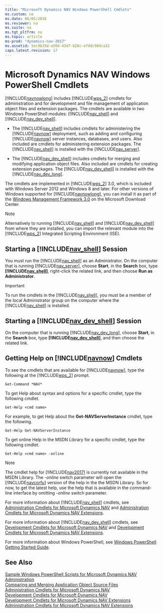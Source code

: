 ```yaml
---
title: "Microsoft Dynamics NAV Windows PowerShell Cmdlets"
ms.custom: na
ms.date: 06/05/2016
ms.reviewer: na
ms.suite: na
ms.tgt_pltfrm: na
ms.topic: article
ms-prod: "dynamics-nav-2017"
ms.assetid: 5ec9b35d-a50d-43d7-b20c-efddc98dca32
caps.latest.revision: 17
---
```

# Microsoft Dynamics NAV Windows PowerShell Cmdlets
[!INCLUDE[navnowlong](includes/navnowlong_md.md)] includes [!INCLUDE[wps_2](includes/wps_2_md.md)] cmdlets for administration and for development and file management of application object files and extension packages. The cmdlets are available in two Windows PowerShell modules: [!INCLUDE[nav_shell](includes/nav_shell_md.md)] and [!INCLUDE[nav_dev_shell](includes/nav_dev_shell_md.md)].  

-   The [!INCLUDE[nav_shell](includes/nav_shell_md.md)] includes cmdlets for administering the [!INCLUDE[navnow](includes/navnow_md.md)] deployment, such as adding and configuring [!INCLUDE[navnow](includes/navnow_md.md)] server instances, databases, and users. Also included are cmdlets for administering extension packages. The [!INCLUDE[nav_shell](includes/nav_shell_md.md)] is installed with the [!INCLUDE[nav_server](includes/nav_server_md.md)].  

-   The [!INCLUDE[nav_dev_shell](includes/nav_dev_shell_md.md)] includes cmdlets for merging and modifying application object files. Also included are cmdlets for creating extension packages. The [!INCLUDE[nav_dev_shell](includes/nav_dev_shell_md.md)] is installed with the [!INCLUDE[nav_dev_long](includes/nav_dev_long_md.md)].  

 The cmdlets are implemented in [!INCLUDE[wps_2](includes/wps_2_md.md)] 3.0, which is included with Windows Server 2012 and Windows 8 and later. For other versions of Windows supported for [!INCLUDE[navnowlong](includes/navnowlong_md.md)], you can install it as part of the [Windows Management Framework 3.0](http://go.microsoft.com/fwlink/?LinkId=293806) on the Microsoft Download Center.  

> [!NOTE]  
>  Alternatively to running [!INCLUDE[nav_shell](includes/nav_shell_md.md)] and [!INCLUDE[nav_dev_shell](includes/nav_dev_shell_md.md)] from where they are installed, you can import the relevant module into the [!INCLUDE[wps_2](includes/wps_2_md.md)] Integrated Scripting Environment \(ISE\).  

## Starting a [!INCLUDE[nav_shell](includes/nav_shell_md.md)] Session  
 You must run the [!INCLUDE[nav_shell](includes/nav_shell_md.md)] as an Administrator. On the computer that is running [!INCLUDE[nav_server](includes/nav_server_md.md)], choose **Start**, in the **Search** box, type **[!INCLUDE[nav_shell](includes/nav_shell_md.md)]**, right-click the related link, and then choose **Run as Administrator**.  

> [!IMPORTANT]  
>  To run the cmdlets in the [!INCLUDE[nav_shell](includes/nav_shell_md.md)], you must be a member of the local Administrator group on the computer where the [!INCLUDE[nav_shell](includes/nav_shell_md.md)] is installed.  

## Starting a [!INCLUDE[nav_dev_shell](includes/nav_dev_shell_md.md)] Session  
 On the computer that is running [!INCLUDE[nav_dev_long](includes/nav_dev_long_md.md)], choose **Start**, in the **Search** box, type **[!INCLUDE[nav_dev_shell](includes/nav_dev_shell_md.md)]**, and then choose the related link.  

## <a name="GetHelp"></a>Getting Help on [!INCLUDE[navnow](includes/navnow_md.md)] Cmdlets  
 To see the cmdlets that are available for [!INCLUDE[navnow](includes/navnow_md.md)], type the following at the [!INCLUDE[wps_2](includes/wps_2_md.md)] prompt.  

```  
Get-Command *NAV*  
```  

 To get Help about syntax and options for a specific cmdlet, type the following cmdlet.  

```  
Get-Help <cmd name>  
```  

 For example, to get Help about the **Get-NAVServerInstance** cmdlet, type the following.  

```  
Get-Help Get-NAVServerInstance  
```  

 To get online Help in the MSDN Library for a specific cmdlet, type the following cmdlet.  

```  
Get-Help <cmd name> -online  
```  

>[!NOTE]
>The cmdlet help for [!INCLUDE[nav2017](includes/nav2017.md)] is currently not available in the MSDN Library. The *-online* switch parameter will open the [!INCLUDE[navcorfu](includes/navcorfu_md.md)] version of the help in the the MSDN Library. So for now, to get the latest help, use the help that is available in the command-line interface by omitting *-online* switch parameter.

For more information about [!INCLUDE[nav_shell](includes/nav_shell_md.md)] cmdlets, see [Administration Cmdlets for Microsoft Dynamics NAV](http://go.microsoft.com/fwlink/?LinkID=510539) and [Administration Cmdlets for Microsoft Dynamics NAV Extensions](http://go.microsoft.com/fwlink/?LinkID=626874).  

 For more information about [!INCLUDE[nav_dev_shell](includes/nav_dev_shell_md.md)] cmdlets, see [Development Cmdlets for Microsoft Dynamics NAV](http://go.microsoft.com/fwlink/?LinkId=510540) and [Development Cmdlets for Microsoft Dynamics NAV Extensions](http://go.microsoft.com/fwlink/?LinkID=626875).  

 For more information about Windows PowerShell, see [Windows PowerShell Getting Started Guide](http://go.microsoft.com/fwlink/?LinkID=252252).  

## See Also  
 [Sample Windows PowerShell Scripts for Microsoft Dynamics NAV](Sample-Windows-PowerShell-Scripts-for-Microsoft-Dynamics-NAV.md)   
 [Administration](Administration.md)   
 [Comparing and Merging Application Object Source Files](Comparing-and-Merging-Application-Object-Source-Files.md)   
 [Administration Cmdlets for Microsoft Dynamics NAV](http://go.microsoft.com/fwlink/?LinkID=510539)   
 [Development Cmdlets for Microsoft Dynamics NAV](http://go.microsoft.com/fwlink/?LinkID=510540)   
 [Development Cmdlets for Microsoft Dynamics NAV Extensions](http://go.microsoft.com/fwlink/?LinkID=626875)   
 [Administration Cmdlets for Microsoft Dynamics NAV Extensions](http://go.microsoft.com/fwlink/?LinkID=626874)
